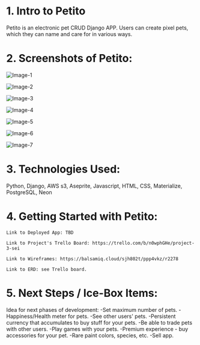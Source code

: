 # 1. Intro to Petito
Petito is an electronic pet CRUD Django APP. Users can create pixel pets, which they can name and care for in various ways. 

# 2. Screenshots of Petito: 

![Image-1](https://i.imgur.com/qHF2zAZ.png)

![Image-2](https://i.imgur.com/x2tILbs.png)

![Image-3](https://i.imgur.com/atmReHX.png0)

![Image-4](https://i.imgur.com/qDKR3Hx.png)

![Image-5](https://i.imgur.com/2IYX6UT.png)

![Image-6](https://i.imgur.com/KCv46UA.gifv)

![Image-7](https://i.imgur.com/Wpi7kRl.gifv)

# 3. Technologies Used: 
Python, Django, AWS s3, Aseprite, Javascript, HTML, CSS, Materialize, PostgreSQL, Neon

# 4. Getting Started with Petito: 

    Link to Deployed App: TBD

    Link to Project's Trello Board: https://trello.com/b/n0wphGHe/project-3-sei

    Link to Wireframes: https://balsamiq.cloud/sjh802t/ppp4vkz/r2278

    Link to ERD: see Trello board.

# 5. Next Steps / Ice-Box Items: 

Idea for next phases of development:
-Set maximum number of pets. 
-Happiness/Health meter for pets. 
-See other users' pets. 
-Persistent currency that accumulates to buy stuff for your pets.
-Be able to trade pets with other users. 
-Play games with your pets. 
-Premium experience - buy accessories for your pet.
-Rare paint colors, species, etc.
-Sell app. 



